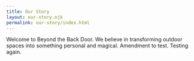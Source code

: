 ```yaml
---
title: Our Story
layout: our-story.njk
permalink: our-story/index.html
---
```

Welcome to Beyond the Back Door.   We believe in transforming outdoor spaces  into something personal and magical.  Amendment to test.  Testing again.